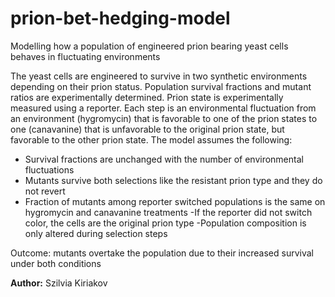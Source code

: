 # prion-bet-hedging-model
Modelling how a population of engineered prion bearing yeast cells behaves in fluctuating environments

The yeast cells are engineered to survive in two synthetic environments depending on their prion status. Population survival fractions and mutant ratios are experimentally determined. Prion state is experimentally measured using a reporter.
Each step is an environmental fluctuation from an environment (hygromycin) that is favorable to one of the prion states to one (canavanine) that is unfavorable to the original prion state, but favorable to the other prion state.
The model assumes the following:
- Survival fractions are unchanged with the number of environmental fluctuations
- Mutants survive both selections like the resistant prion type and they do not revert
- Fraction of mutants among reporter switched populations is the same on hygromycin and canavanine treatments
-If the reporter did not switch color, the cells are the original prion type
-Population composition is only altered during selection steps

Outcome:
mutants overtake the population due to their increased survival under both conditions

**Author:** Szilvia Kiriakov
